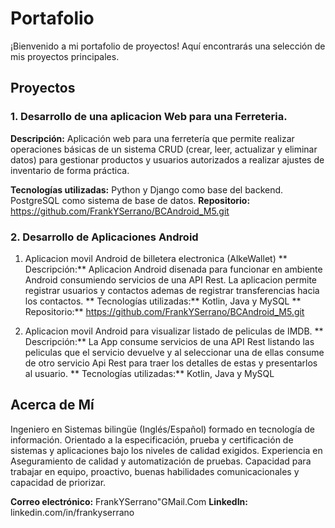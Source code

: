 # Portafolio

¡Bienvenido a mi portafolio de proyectos! Aquí encontrarás una selección de mis proyectos principales.

## Proyectos

### 1. Desarrollo de una aplicacion Web para una Ferreteria.
**Descripción:** 
  Aplicación web para una ferretería que permite realizar operaciones básicas de un sistema CRUD (crear, leer, actualizar y eliminar datos) para gestionar productos y usuarios autorizados a realizar ajustes de inventario de forma práctica.
  
**Tecnologías utilizadas:** 
  Python y Django como base del backend.
  PostgreSQL como sistema de base de datos.
**Repositorio:** https://github.com/FrankYSerrano/BCAndroid_M5.git

### 2. Desarrollo de Aplicaciones Android
  1) Aplicacion movil Android de billetera electronica (AlkeWallet)
** Descripción:** Aplicacion Android disenada para funcionar en ambiente Android consumiendo servicios de una API Rest.
La aplicacion permite registrar usuarios y contactos ademas de registrar transferencias hacia los contactos.
** Tecnologías utilizadas:** Kotlin, Java y MySQL
** Repositorio:** https://github.com/FrankYSerrano/BCAndroid_M5.git

  2) Aplicacion movil Android para visualizar listado de peliculas de IMDB. 
** Descripción:**  La App consume servicios de una API Rest listando las peliculas que el servicio devuelve y al seleccionar una de ellas consume de otro servicio Api Rest para traer los detalles de estas y presentarlos al usuario.
** Tecnologías utilizadas:** Kotlin, Java y MySQL



## Acerca de Mí
Ingeniero en Sistemas bilingüe (Inglés/Español) formado en tecnología de información.
Orientado a la especificación, prueba y certificación de sistemas y aplicaciones bajo los niveles de calidad exigidos.
Experiencia en Aseguramiento de calidad y automatización de pruebas.
Capacidad para trabajar en equipo, proactivo, buenas habilidades comunicacionales y capacidad de priorizar.			

**Correo electrónico:** FrankYSerrano"GMail.Com
**LinkedIn:** linkedin.com/in/frankyserrano
